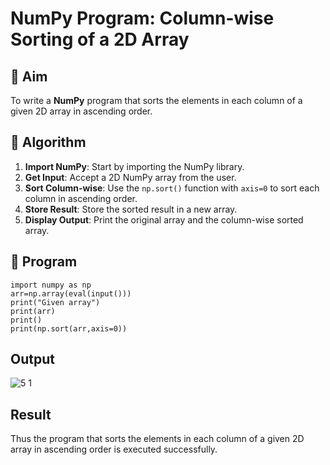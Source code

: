 # NumPy Program: Column-wise Sorting of a 2D Array

## 🎯 Aim
To write a **NumPy** program that sorts the elements in each column of a given 2D array in ascending order.

## 🧠 Algorithm

1. **Import NumPy**: Start by importing the NumPy library.
2. **Get Input**: Accept a 2D NumPy array from the user.
3. **Sort Column-wise**: Use the `np.sort()` function with `axis=0` to sort each column in ascending order.
4. **Store Result**: Store the sorted result in a new array.
5. **Display Output**: Print the original array and the column-wise sorted array.

## 🧾 Program
```
import numpy as np
arr=np.array(eval(input()))
print("Given array")
print(arr)
print()
print(np.sort(arr,axis=0))
```
## Output
![5 1](https://github.com/user-attachments/assets/50d13b34-1bda-4764-aeb1-b5fc7147bdb0)
## Result
Thus the program that sorts the elements in each column of a given 2D array in ascending order is executed successfully.
